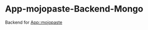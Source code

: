 # App-mojopaste-Backend-Mongo

Backend for [App::mojopaste](https://github.com/jhthorsen/app-mojopaste)
